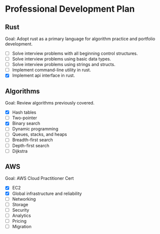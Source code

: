 # Professional Development Plan

## Rust

Goal: Adopt rust as a primary language for algorithm practice and portfolio development.

- [ ] Solve interview problems with all beginning control structures.
- [ ] Solve interview problems using basic data types.
- [ ] Solve interview problems using strings and structs.
- [ ] Implement command-line utility in rust.
- [x] Implement api interface in rust.

## Algorithms

Goal: Review algorithms previously covered.

- [x] Hash tables
- [ ] Two-pointer
- [x] Binary search
- [ ] Dynamic programming
- [ ] Queues, stacks, and heaps
- [ ] Breadth-first search
- [ ] Depth-first search
- [ ] Dijkstra

## AWS

Goal: AWS Cloud Practitioner Cert

- [x] EC2
- [x] Global infrastructure and reliability
- [ ] Networking
- [ ] Storage
- [ ] Security
- [ ] Analytics
- [ ] Pricing
- [ ] Migration
